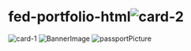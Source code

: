 # fed-portfolio-html![card-2](https://github.com/Sumaya9/fed-portfolio-html/assets/109742055/997fbd49-8aad-42cc-9cc4-cd6200609b98)
![card-1](https://github.com/Sumaya9/fed-portfolio-html/assets/109742055/8852f786-fe2d-47d2-9684-cc616a19c5e8)
![BannerImage](https://github.com/Sumaya9/fed-portfolio-html/assets/109742055/52e7b396-3662-4902-b624-fa41a131e853)
![passportPicture](https://github.com/Sumaya9/fed-portfolio-html/assets/109742055/000cfd0d-f7d8-4d47-88cf-b248ab2a5009)
